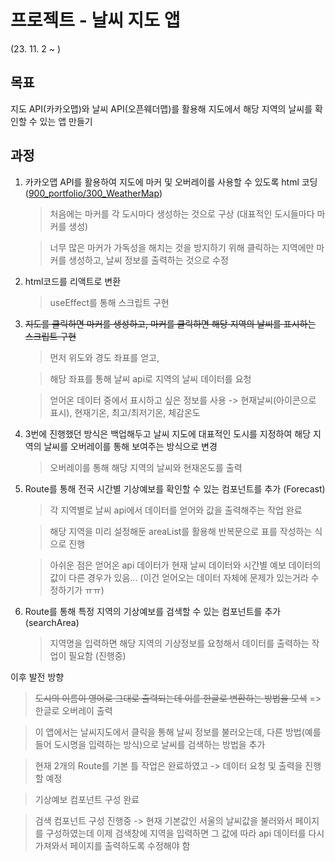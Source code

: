 # 프로젝트 - 날씨 지도 앱 
(23. 11. 2 ~ )

## 목표

지도 API(카카오맵)와 날씨 API(오픈웨더맵)를 활용해 지도에서 해당 지역의 날씨를 확인할 수 있는 앱 만들기

## 과정

1. 카카오맵 API를 활용하여 지도에 마커 및 오버레이를 사용할 수 있도록 html 코딩 ([900_portfolio/300_WeatherMap](https://github.com/WOONG-riginal/front-end/tree/main/900_portfolio/300_WeatherMap))
   
   > 처음에는 마커를 각 도시마다 생성하는 것으로 구상 (대표적인 도시들마다 마커를 생성)
   
   > 너무 많은 마커가 가독성을 해치는 것을 방지하기 위해 클릭하는 지역에만 마커를 생성하고, 날씨 정보를 출력하는 것으로 수정

2. html코드를 리액트로 변환
   
   > useEffect를 통해 스크립트 구현
   
3. <del>지도를 클릭하면 마커를 생성하고, 마커를 클릭하면 해당 지역의 날씨를 표시하는 스크립트 구현</del>

   > 먼저 위도와 경도 좌표를 얻고,
   
   > 해당 좌표를 통해 날씨 api로 지역의 날씨 데이터를 요청
   
   > 얻어온 데이터 중에서 표시하고 싶은 정보를 사용 -> 현재날씨(아이콘으로 표시), 현재기온, 최고/최저기온, 체감온도

4. 3번에 진행했던 방식은 백업해두고 날씨 지도에 대표적인 도시를 지정하여 해당 지역의 날씨를 오버레이를 통해 보여주는 방식으로 변경

   > 오버레이를 통해 해당 지역의 날씨와 현재온도를 출력

5. Route를 통해 전국 시간별 기상예보를 확인할 수 있는 컴포넌트를 추가 (Forecast)

   > 각 지역별로 날씨 api에서 데이터를 얻어와 값을 출력해주는 작업 완료
   
   > 해당 지역을 미리 설정해둔 areaList를 활용해 반복문으로 표를 작성하는 식으로 진행
   
   > 아쉬운 점은 얻어온 api 데이터가 현재 날씨 데이터와 시간별 예보 데이터의 값이 다른 경우가 있음... (이건 얻어오는 데이터 자체에 문제가 있는거라 수정하기가 ㅠㅠ)

6. Route를 통해 특정 지역의 기상예보를 검색할 수 있는 컴포넌트를 추가 (searchArea)

   > 지역명을 입력하면 해당 지역의 기상정보를 요청해서 데이터를 출력하는 작업이 필요함 (진행중)


이후 발전 방향
   > <del>도시의 이름이 영어로 그대로 출력되는데 이를 한글로 변환하는 방법을 모색</del> => 한글로 오버레이 출력

   > 이 앱에서는 날씨지도에서 클릭을 통해 날씨 정보를 불러오는데, 다른 방법(예를 들어 도시명을 입력하는 방식)으로 날씨를 검색하는 방법을 추가

   > 현재 2개의 Route를 기본 틀 작업은 완료하였고 -> 데이터 요청 및 출력을 진행할 예정
   
   > 기상예보 컴포넌트 구성 완료
   
   > 검색 컴포넌트 구성 진행중 -> 현재 기본값인 서울의 날씨값을 불러와서 페이지를 구성하였는데 이제 검색창에 지역을 입력하면 그 값에 따라 api 데이터를 다시 가져와서 페이지를 출력하도록 수정해야 함


